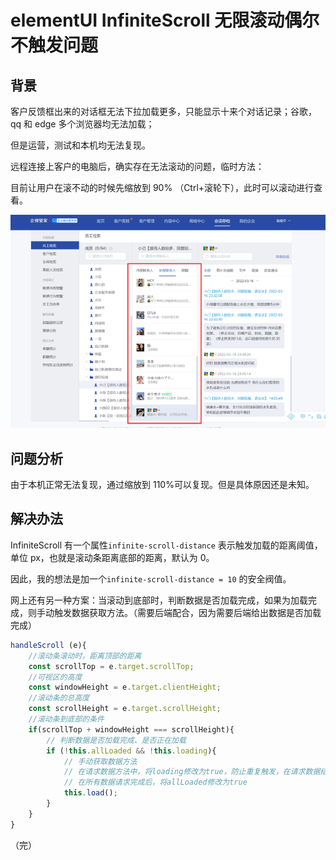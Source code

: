# elementUI InfiniteScroll 无限滚动偶尔不触发问题

## 背景

客户反馈框出来的对话框无法下拉加载更多，只能显示十来个对话记录；谷歌，qq 和 edge 多个浏览器均无法加载；

但是运营，测试和本机均无法复现。

远程连接上客户的电脑后，确实存在无法滚动的问题，临时方法：

目前让用户在滚不动的时候先缩放到 90% （Ctrl+滚轮下），此时可以滚动进行查看。

![](./images/4.png)

## 问题分析

由于本机正常无法复现，通过缩放到 110%可以复现。但是具体原因还是未知。

## 解决办法

InfiniteScroll 有一个属性`infinite-scroll-distance` 表示触发加载的距离阈值，单位 px，也就是滚动条距离底部的距离，默认为 0。

因此，我的想法是加一个`infinite-scroll-distance = 10` 的安全阀值。

网上还有另一种方案：当滚动到底部时，判断数据是否加载完成，如果为加载完成，则手动触发数据获取方法。（需要后端配合，因为需要后端给出数据是否加载完成）

```js
handleScroll (e){
    //滚动条滚动时，距离顶部的距离
    const scrollTop = e.target.scrollTop;
    //可视区的高度
    const windowHeight = e.target.clientHeight;
    //滚动条的总高度
    const scrollHeight = e.target.scrollHeight;
    //滚动条到底部的条件
    if(scrollTop + windowHeight === scrollHeight){
        // 判断数据是否加载完成、是否正在加载
        if (!this.allLoaded && !this.loading){
            // 手动获取数据方法
            // 在请求数据方法中，将loading修改为true，防止重复触发，在请求数据结束后，将loading修改为false
            // 在所有数据请求完成后，将allLoaded修改为true
            this.load();
        }
    }
}
```

（完）
